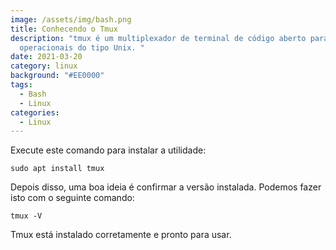 ```yaml
---
image: /assets/img/bash.png
title: Conhecendo o Tmux
description: "tmux é um multiplexador de terminal de código aberto para sistemas
  operacionais do tipo Unix. "
date: 2021-03-20
category: linux
background: "#EE0000"
tags:
  - Bash
  - Linux
categories:
  - Linux
---
```

Execute este comando para instalar a utilidade:

````
sudo apt install tmux
````

Depois disso, uma boa ideia é confirmar a versão instalada. Podemos fazer isto com o seguinte comando:

````
tmux -V
````

Tmux está instalado corretamente e pronto para usar.